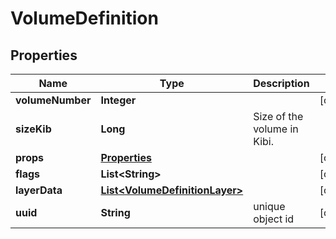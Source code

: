 # VolumeDefinition

## Properties
Name | Type | Description | Notes
------------ | ------------- | ------------- | -------------
**volumeNumber** | **Integer** |  |  [optional]
**sizeKib** | **Long** | Size of the volume in Kibi. | 
**props** | [**Properties**](Properties.md) |  |  [optional]
**flags** | **List&lt;String&gt;** |  |  [optional]
**layerData** | [**List&lt;VolumeDefinitionLayer&gt;**](VolumeDefinitionLayer.md) |  |  [optional]
**uuid** | **String** | unique object id |  [optional]
